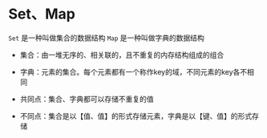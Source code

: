 # Set、Map

`Set` 是一种叫做集合的数据结构
`Map` 是一种叫做字典的数据结构

- 集合：由一堆无序的、相关联的，且不重复的内存结构组成的组合
- 字典：元素的集合。每个元素都有一个称作key的域，不同元素的key各不相同

- 共同点：集合、字典都可以存储不重复的值
- 不同点：集合是以【值、值】的形式存储元素，字典是以【键、值】的形式存储


